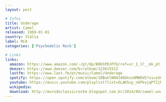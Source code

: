 ```yaml
---
layout: post

# Infos
title: Underage
artist: Camel
released: 1969-01-01
country: Itália
label: RCA
categories: ['Psychedelic Rock']

# Links
links:
  amazon: https://www.amazon.com/-/pt/dp/B001PDJP7U/ref=sr_1_1?__mk_pt_BR=%C3%85M%C3%85%C5%BD%C3%95%C3%91&dchild=1&keywords=camel+underage&qid=1614744234&sr=8-1&tag=kvnol08-20
  deezer: https://www.deezer.com/br/album/123615512
  lastfm: https://www.last.fm/pt/music/Camel/Underage
  spotify: https://open.spotify.com/album/10BuklN0HJ46bhzxOMWOd5?si=zGChCtnoRlu7wcFf17gKuA
  youtube: https://music.youtube.com/playlist?list=OLAK5uy_nGPkvjqPTZjNk3jGFcfLWak8S4SzEb4T4
  wikipedia:
  download: http://murodoclassicrock4.blogspot.com.br/2014/04/camel-underage-1969.html
---
```

